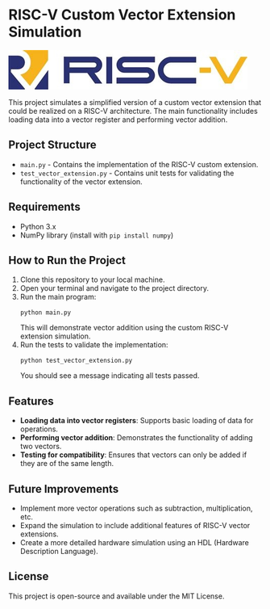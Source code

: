 # RISC-V Custom Vector Extension Simulation
![image](image.jpg)


This project simulates a simplified version of a custom vector extension that could be realized on a RISC-V architecture. The main functionality includes loading data into a vector register and performing vector addition.

## Project Structure
- `main.py` - Contains the implementation of the RISC-V custom extension.
- `test_vector_extension.py` - Contains unit tests for validating the functionality of the vector extension.

## Requirements
- Python 3.x
- NumPy library (install with `pip install numpy`)

## How to Run the Project
1. Clone this repository to your local machine.
2. Open your terminal and navigate to the project directory.
3. Run the main program:
   ```
   python main.py
   ```  
   This will demonstrate vector addition using the custom RISC-V extension simulation.
4. Run the tests to validate the implementation:
   ```
   python test_vector_extension.py
   ```  
   You should see a message indicating all tests passed.

## Features
- **Loading data into vector registers**: Supports basic loading of data for operations.
- **Performing vector addition**: Demonstrates the functionality of adding two vectors.
- **Testing for compatibility**: Ensures that vectors can only be added if they are of the same length.

## Future Improvements
- Implement more vector operations such as subtraction, multiplication, etc.
- Expand the simulation to include additional features of RISC-V vector extensions.
- Create a more detailed hardware simulation using an HDL (Hardware Description Language).

## License
This project is open-source and available under the MIT License.